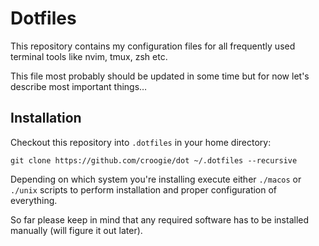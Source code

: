 # Dotfiles

This repository contains my configuration files for all frequently used
terminal tools like nvim, tmux, zsh etc.

This file most probably should be updated in some time but for now let's 
describe most important things…

## Installation

Checkout this repository into `.dotfiles` in your home directory:

```
git clone https://github.com/croogie/dot ~/.dotfiles --recursive
```

Depending on which system you're installing execute either `./macos` or `./unix` 
scripts to perform installation and proper configuration of everything.

So far please keep in mind that any required software has to be installed
manually (will figure it out later).
